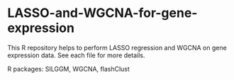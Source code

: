 # LASSO-and-WGCNA-for-gene-expression

This R repository helps to perform LASSO regression and WGCNA on gene expression data.
See each file for more details.

R packages: SILGGM, WGCNA, flashClust
